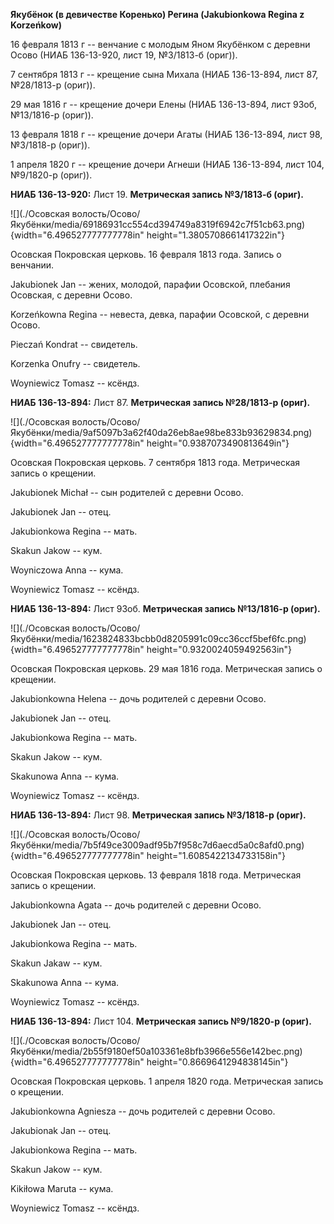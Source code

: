 **Якубёнок (в девичестве Коренько) Регина (Jakubionkowa Regina z
Korzeńkow)**

16 февраля 1813 г -- венчание с молодым Яном Якубёнком с деревни Осово
(НИАБ 136-13-920, лист 19, №3/1813-б (ориг)).

7 сентября 1813 г -- крещение сына Михала (НИАБ 136-13-894, лист 87,
№28/1813-р (ориг)).

29 мая 1816 г -- крещение дочери Елены (НИАБ 136-13-894, лист 93об,
№13/1816-р (ориг)).

13 февраля 1818 г -- крещение дочери Агаты (НИАБ 136-13-894, лист 98,
№3/1818-р (ориг)).

1 апреля 1820 г -- крещение дочери Агнеши (НИАБ 136-13-894, лист 104,
№9/1820-р (ориг)).

**НИАБ 136-13-920:** Лист 19. **Метрическая запись №3/1813-б (ориг).**

![](./Осовская волость/Осово/Якубёнки/media/69186931cc554cd394749a8319f6942c7f51cb63.png){width="6.496527777777778in"
height="1.3805708661417322in"}

Осовская Покровская церковь. 16 февраля 1813 года. Запись о венчании.

Jakubionek Jan -- жених, молодой, парафии Осовской, плебания Осовская, с
деревни Осово.

Korzeńkowna Regina -- невеста, девка, парафии Осовской, с деревни Осово.

Pieczań Kondrat -- свидетель.

Korzenka Onufry -- свидетель.

Woyniewicz Tomasz -- ксёндз.

**НИАБ 136-13-894:** Лист 87. **Метрическая запись №28/1813-р (ориг).**

![](./Осовская волость/Осово/Якубёнки/media/9af5097b3a62f40da26eb8ae98be833b93629834.png){width="6.496527777777778in"
height="0.9387073490813649in"}

Осовская Покровская церковь. 7 сентября 1813 года. Метрическая запись о
крещении.

Jakubionek Michał -- сын родителей с деревни Осовo.

Jakubionek Jan -- отец.

Jakubionkowa Regina -- мать.

Skakun Jakow -- кум.

Woyniczowa Anna -- кума.

Woyniewicz Tomasz -- ксёндз.

**НИАБ 136-13-894:** Лист 93об. **Метрическая запись №13/1816-р
(ориг).**

![](./Осовская волость/Осово/Якубёнки/media/1623824833bcbb0d8205991c09cc36ccf5bef6fc.png){width="6.496527777777778in"
height="0.9320024059492563in"}

Осовская Покровская церковь. 29 мая 1816 года. Метрическая запись о
крещении.

Jakubionkowna Helena -- дочь родителей с деревни Осовo.

Jakubionek Jan -- отец.

Jakubionkowa Regina -- мать.

Skakun Jakow -- кум.

Skakunowa Anna -- кума.

Woyniewicz Tomasz -- ксёндз.

**НИАБ 136-13-894:** Лист 98. **Метрическая запись №3/1818-р (ориг).**

![](./Осовская волость/Осово/Якубёнки/media/7b5f49ce3009adf95b7f958c7d6aecd5a0c8afd0.png){width="6.496527777777778in"
height="1.6085422134733158in"}

Осовская Покровская церковь. 13 февраля 1818 года. Метрическая запись о
крещении.

Jakubionkowna Agata -- дочь родителей с деревни Осовo.

Jakubionek Jan -- отец.

Jakubionkowa Regina -- мать.

Skakun Jakaw -- кум.

Skakunowa Anna -- кума.

Woyniewicz Tomasz -- ксёндз.

**НИАБ 136-13-894:** Лист 104. **Метрическая запись №9/1820-р (ориг).**

![](./Осовская волость/Осово/Якубёнки/media/2b55f9180ef50a103361e8bfb3966e556e142bec.png){width="6.496527777777778in"
height="0.8669641294838145in"}

Осовская Покровская церковь. 1 апреля 1820 года. Метрическая запись о
крещении.

Jakubionkowna Agniesza -- дочь родителей с деревни Осовo.

Jakubionak Jan -- отец.

Jakubionkowa Regina -- мать.

Skakun Jakow -- кум.

Kikiłowa Maruta -- кума.

Woyniewicz Tomasz -- ксёндз.
